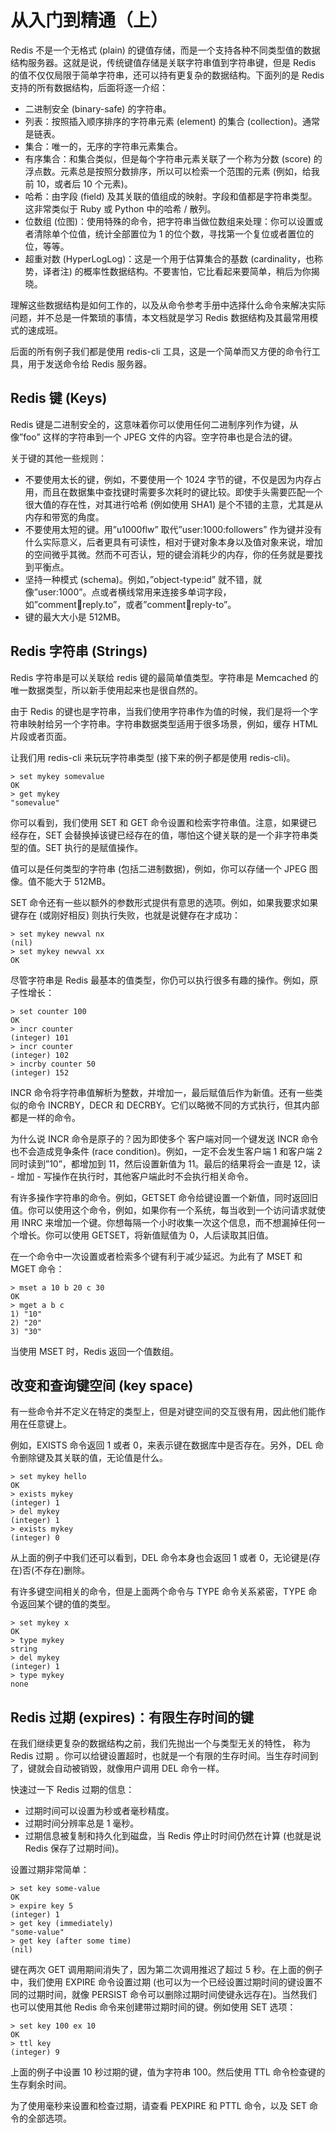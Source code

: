 # 从入门到精通（上）


Redis 不是一个无格式 (plain) 的键值存储，而是一个支持各种不同类型值的数据结构服务器。这就是说，传统键值存储是关联字符串值到字符串键，但是 Redis 的值不仅仅局限于简单字符串，还可以持有更复杂的数据结构。下面列的是 Redis 支持的所有数据结构，后面将逐一介绍： 

- 二进制安全 (binary-safe) 的字符串。
- 列表：按照插入顺序排序的字符串元素 (element) 的集合 (collection)。通常是链表。
- 集合：唯一的，无序的字符串元素集合。
- 有序集合：和集合类似，但是每个字符串元素关联了一个称为分数 (score) 的浮点数。元素总是按照分数排序，所以可以检索一个范围的元素 (例如，给我前 10，或者后 10 个元素)。
- 哈希：由字段 (field) 及其关联的值组成的映射。字段和值都是字符串类型。这非常类似于 Ruby 或 Python 中的哈希 / 散列。
- 位数组 (位图)：使用特殊的命令，把字符串当做位数组来处理：你可以设置或者清除单个位值，统计全部置位为 1 的位个数，寻找第一个复位或者置位的位，等等。
- 超重对数 (HyperLogLog)：这是一个用于估算集合的基数 (cardinality，也称势，译者注) 的概率性数据结构。不要害怕，它比看起来要简单，稍后为你揭晓。

理解这些数据结构是如何工作的，以及从命令参考手册中选择什么命令来解决实际问题，并不总是一件繁琐的事情，本文档就是学习 Redis 数据结构及其最常用模式的速成班。 

后面的所有例子我们都是使用 redis-cli 工具，这是一个简单而又方便的命令行工具，用于发送命令给 Redis 服务器。 

## Redis 键 (Keys) 

Redis 键是二进制安全的，这意味着你可以使用任何二进制序列作为键，从像”foo” 这样的字符串到一个 JPEG 文件的内容。空字符串也是合法的键。 

关于键的其他一些规则： 

- 不要使用太长的键，例如，不要使用一个 1024 字节的键，不仅是因为内存占用，而且在数据集中查找键时需要多次耗时的键比较。即使手头需要匹配一个很大值的存在性，对其进行哈希 (例如使用 SHA1) 是个不错的主意，尤其是从内存和带宽的角度。
- 不要使用太短的键。用”u1000flw” 取代”user:1000:followers” 作为键并没有什么实际意义，后者更具有可读性，相对于键对象本身以及值对象来说，增加的空间微乎其微。然而不可否认，短的键会消耗少的内存，你的任务就是要找到平衡点。
- 坚持一种模式 (schema)。例如，”object-type:id” 就不错，就像”user:1000”。点或者横线常用来连接多单词字段，如”comment:1234:reply.to”，或者”comment:1234:reply-to”。
- 键的最大大小是 512MB。


## Redis 字符串 (Strings) 

Redis 字符串是可以关联给 redis 键的最简单值类型。字符串是 Memcached 的唯一数据类型，所以新手使用起来也是很自然的。 

由于 Redis 的键也是字符串，当我们使用字符串作为值的时候，我们是将一个字符串映射给另一个字符串。字符串数据类型适用于很多场景，例如，缓存 HTML 片段或者页面。 

让我们用 redis-cli 来玩玩字符串类型 (接下来的例子都是使用 redis-cli)。 

```
> set mykey somevalue  
OK  
> get mykey  
"somevalue"  
```

你可以看到，我们使用 SET 和 GET 命令设置和检索字符串值。注意，如果键已经存在，SET 会替换掉该键已经存在的值，哪怕这个键关联的是一个非字符串类型的值。SET 执行的是赋值操作。 

值可以是任何类型的字符串 (包括二进制数据)，例如，你可以存储一个 JPEG 图像。值不能大于 512MB。 

SET 命令还有一些以额外的参数形式提供有意思的选项。例如，如果我要求如果键存在 (或刚好相反) 则执行失败，也就是说健存在才成功： 

```
> set mykey newval nx  
(nil)  
> set mykey newval xx  
OK  
```

尽管字符串是 Redis 最基本的值类型，你仍可以执行很多有趣的操作。例如，原子性增长： 

```
> set counter 100  
OK  
> incr counter  
(integer) 101  
> incr counter  
(integer) 102  
> incrby counter 50  
(integer) 152  
```

INCR 命令将字符串值解析为整数，并增加一，最后赋值后作为新值。还有一些类似的命令 INCRBY，DECR 和 DECRBY。它们以略微不同的方式执行，但其内部都是一样的命令。 

为什么说 INCR 命令是原子的？因为即使多个 客户端对同一个键发送 INCR 命令也不会造成竞争条件 (race condition)。例如，一定不会发生客户端 1 和客户端 2 同时读到”10”，都增加到 11，然后设置新值为 11。最后的结果将会一直是 12，读 - 增加 - 写操作在执行时，其他客户端此时不会执行相关命令。 

有许多操作字符串的命令。例如，GETSET 命令给键设置一个新值，同时返回旧值。你可以使用这个命令，例如，如果你有一个系统，每当收到一个访问请求就使用 INRC 来增加一个键。你想每隔一个小时收集一次这个信息，而不想漏掉任何一个增长。你可以使用 GETSET，将新值赋值为 0，人后读取其旧值。 

在一个命令中一次设置或者检索多个键有利于减少延迟。为此有了 MSET 和 MGET 命令： 

```
> mset a 10 b 20 c 30  
OK  
> mget a b c  
1) "10"  
2) "20"  
3) "30"  
```

当使用 MSET 时，Redis 返回一个值数组。 

## 改变和查询键空间 (key space) 

有一些命令并不定义在特定的类型上，但是对键空间的交互很有用，因此他们能作用在任意键上。 

例如，EXISTS 命令返回 1 或者 0，来表示键在数据库中是否存在。另外，DEL 命令删除键及其关联的值，无论值是什么。 

```
> set mykey hello  
OK  
> exists mykey  
(integer) 1  
> del mykey  
(integer) 1  
> exists mykey  
(integer) 0  
```

从上面的例子中我们还可以看到，DEL 命令本身也会返回 1 或者 0，无论键是(存在)否(不存在)删除。 

有许多键空间相关的命令，但是上面两个命令与 TYPE 命令关系紧密，TYPE 命令返回某个键的值的类型。 

```
> set mykey x  
OK  
> type mykey  
string  
> del mykey  
(integer) 1  
> type mykey  
none  
```

## Redis 过期 (expires)：有限生存时间的键 

在我们继续更复杂的数据结构之前，我们先抛出一个与类型无关的特性， 称为 Redis 过期 。你可以给键设置超时，也就是一个有限的生存时间。当生存时间到了，键就会自动被销毁，就像用户调用 DEL 命令一样。 

快速过一下 Redis 过期的信息： 

- 过期时间可以设置为秒或者毫秒精度。
- 过期时间分辨率总是 1 毫秒。
- 过期信息被复制和持久化到磁盘，当 Redis 停止时时间仍然在计算 (也就是说 Redis 保存了过期时间)。

设置过期非常简单： 

```
> set key some-value  
OK  
> expire key 5  
(integer) 1  
> get key (immediately)  
"some-value"  
> get key (after some time)  
(nil)  
```

键在两次 GET 调用期间消失了，因为第二次调用推迟了超过 5 秒。在上面的例子中，我们使用 EXPIRE 命令设置过期 (也可以为一个已经设置过期时间的键设置不同的过期时间，就像 PERSIST 命令可以删除过期时间使键永远存在)。当然我们也可以使用其他 Redis 命令来创建带过期时间的键。例如使用 SET 选项： 

```
> set key 100 ex 10  
OK  
> ttl key  
(integer) 9  
```

上面的例子中设置 10 秒过期的键，值为字符串 100。然后使用 TTL 命令检查键的生存剩余时间。 

为了使用毫秒来设置和检查过期，请查看 PEXPIRE 和 PTTL 命令，以及 SET 命令的全部选项。 


